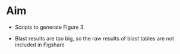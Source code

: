 # Aim

* Scripts to generate Figure 3.

* Blast results are too big, so the raw results of blast tables are not included in Figshare